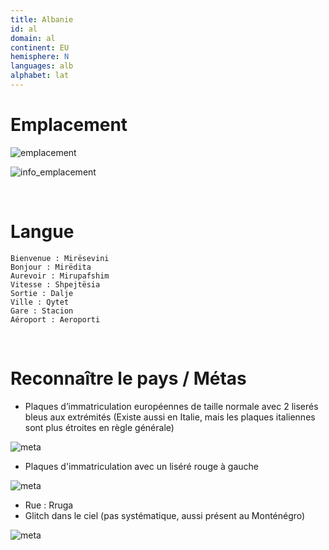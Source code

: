 ```yaml
---
title: Albanie
id: al
domain: al
continent: EU
hemisphere: N
languages: alb
alphabet: lat
---
```


# Emplacement

![emplacement](https://upload.wikimedia.org/wikipedia/commons/thumb/c/ce/Europe-Albania.svg/500px-Europe-Albania.svg.png)

![info_emplacement](https://upload.wikimedia.org/wikipedia/commons/6/66/Albanie_carte.png)

<br/>

# Langue

```
Bienvenue : Mirësevini
Bonjour : Mirëdita
Aurevoir : Mirupafshim
Vitesse : Shpejtësia
Sortie : Dalje
Ville : Qytet
Gare : Stacion
Aéroport : Aeroporti
```

<br/>

# Reconnaître le pays / Métas

- Plaques d’immatriculation européennes de taille normale avec 2 liserés bleus aux extrémités 
  (Existe aussi en Italie, mais les plaques italiennes sont plus étroites en règle générale)

![meta](/images/al_geoguessr2.png)

- Plaques d'immatriculation avec un liséré rouge à gauche

![meta](/images/al_geoguessr3.png)

- Rue : Rruga
- Glitch dans le ciel (pas systématique, aussi présent au Monténégro) 

![meta](/images/al_geoguessr.png)
